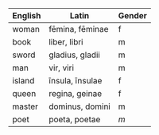 English | Latin     | Gender 
--------|-----------|----------
woman   | fēmina, fēminae   | f
book    | liber, libri      | m
sword   | gladius, gladii   | m
man     | vir, viri         | m
island  | īnsula, īnsulae   | f
queen   | regina, geinae    | f
master  | dominus, domini   | m
poet    | poeta, poetae     | *m*
 



